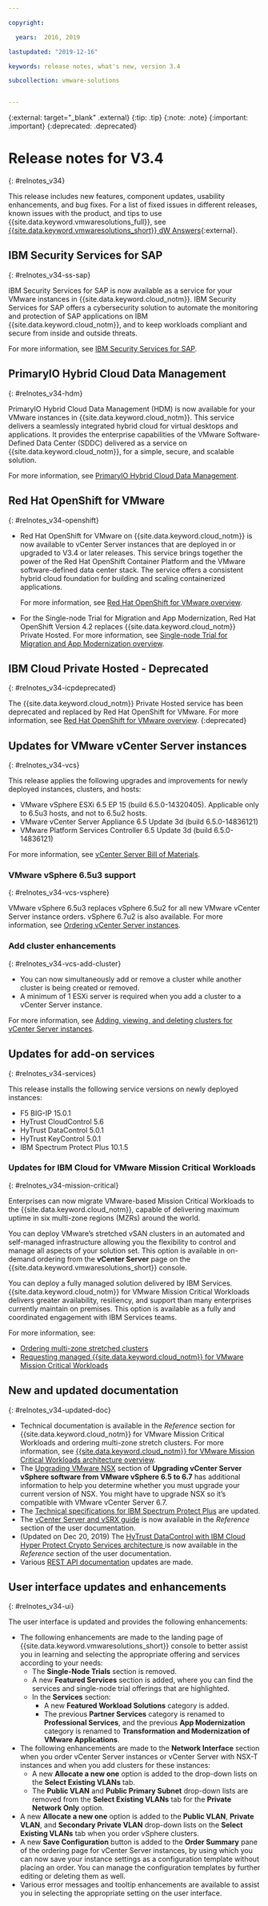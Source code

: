 ```yaml
---

copyright:

  years:  2016, 2019

lastupdated: "2019-12-16"

keywords: release notes, what's new, version 3.4

subcollection: vmware-solutions


---
```


{:external: target="_blank" .external}
{:tip: .tip}
{:note: .note}
{:important: .important}
{:deprecated: .deprecated}

# Release notes for V3.4
{: #relnotes_v34}

This release includes new features, component updates, usability enhancements, and bug fixes. For a list of fixed issues in different releases, known issues with the product, and tips to use {{site.data.keyword.vmwaresolutions_full}}, see [{{site.data.keyword.vmwaresolutions_short}} dW Answers](https://developer.ibm.com/answers/topics/cloudvmw/){:external}.

## IBM Security Services for SAP
{: #relnotes_v34-ss-sap}

IBM Security Services for SAP is now available as a service for your VMware instances in {{site.data.keyword.cloud_notm}}. IBM Security Services for SAP offers a cybersecurity solution to automate the monitoring and protection of SAP applications on IBM {{site.data.keyword.cloud_notm}}, and to keep workloads compliant and secure from inside and outside threats.

For more information, see [IBM Security Services for SAP](/docs/vmwaresolutions?topic=vmware-solutions-managing-ss-sap).

## PrimaryIO Hybrid Cloud Data Management
{: #relnotes_v34-hdm}

PrimaryIO Hybrid Cloud Data Management (HDM) is now available for your VMware instances in {{site.data.keyword.cloud_notm}}. This service delivers a seamlessly integrated hybrid cloud for virtual desktops and applications. It provides the enterprise capabilities of the VMware Software-Defined Data Center (SDDC) delivered as a service on {{site.data.keyword.cloud_notm}}, for a simple, secure, and scalable solution.

For more information, see [PrimaryIO Hybrid Cloud Data Management](/docs/vmwaresolutions?topic=vmware-solutions-managing_pio).

## Red Hat OpenShift for VMware
{: #relnotes_v34-openshift}

* Red Hat OpenShift for VMware on {{site.data.keyword.cloud_notm}} is now available to vCenter Server instances that are deployed in or upgraded to V3.4 or later releases. This service brings together the power of the Red Hat OpenShift Container Platform and the VMware software-defined data center stack. The service offers a consistent hybrid cloud foundation for building and scaling containerized applications.

  For more information, see [Red Hat OpenShift for VMware overview](/docs/vmwaresolutions?topic=vmware-solutions-ocp_overview).

* For the Single-node Trial for Migration and App Modernization, Red Hat OpenShift Version 4.2 replaces {{site.data.keyword.cloud_notm}} Private Hosted. For more information, see [Single-node Trial for Migration and App Modernization overview](/docs/vmwaresolutions?topic=vmware-solutions-cloud_modern_bundle_overview).

## IBM Cloud Private Hosted - Deprecated
{: #relnotes_v34-icpdeprecated}

The {{site.data.keyword.cloud_notm}} Private Hosted service has been deprecated and replaced by Red Hat OpenShift for VMware. For more information, see [Red Hat OpenShift for VMware overview](/docs/vmwaresolutions?topic=vmware-solutions-ocp_overview).
{:deprecated}

## Updates for VMware vCenter Server instances
{: #relnotes_v34-vcs}

This release applies the following upgrades and improvements for newly deployed instances, clusters, and hosts:

* VMware vSphere ESXi 6.5 EP 15 (build 6.5.0-14320405). Applicable only to 6.5u3 hosts, and not to 6.5u2 hosts.
* VMware vCenter Server Appliance 6.5 Update 3d (build 6.5.0-14836121)
* VMware Platform Services Controller 6.5 Update 3d (build 6.5.0-14836121)

For more information, see [vCenter Server Bill of Materials](/docs/vmwaresolutions?topic=vmware-solutions-vc_bom).

### VMware vSphere 6.5u3 support
{: #relnotes_v34-vcs-vsphere}

VMware vSphere 6.5u3 replaces vSphere 6.5u2 for all new VMware vCenter Server instance orders. vSphere 6.7u2 is also available. For more information, see [Ordering vCenter Server instances](/docs/vmwaresolutions?topic=vmware-solutions-vc_orderinginstance).

### Add cluster enhancements
{: #relnotes_v34-vcs-add-cluster}

* You can now simultaneously add or remove a cluster while another cluster is being created or removed.
* A minimum of 1 ESXi server is required when you add a cluster to a vCenter Server instance.

For more information, see [Adding, viewing, and deleting clusters for vCenter Server instances](/docs/vmwaresolutions?topic=vmware-solutions-vc_addingviewingclusters).

## Updates for add-on services
{: #relnotes_v34-services}

This release installs the following service versions on newly deployed instances:

* F5 BIG-IP 15.0.1
* HyTrust CloudControl 5.6
* HyTrust DataControl 5.0.1
* HyTrust KeyControl 5.0.1
* IBM Spectrum Protect Plus 10.1.5

### Updates for IBM Cloud for VMware Mission Critical Workloads
{: #relnotes_v34-mission-critical}

Enterprises can now migrate VMware-based Mission Critical Workloads to the {{site.data.keyword.cloud_notm}}, capable of delivering maximum uptime in six multi-zone regions (MZRs) around the world.

You can deploy VMware’s stretched vSAN clusters in an automated and self-managed infrastructure allowing you the flexibility to control and manage all aspects of your solution set. This option is available in on-demand ordering from the **vCenter Server** page on the {{site.data.keyword.vmwaresolutions_short}} console.

You can deploy a fully managed solution delivered by IBM Services. {{site.data.keyword.cloud_notm}} for VMware Mission Critical Workloads delivers greater availability, resiliency, and support than many enterprises currently maintain on premises.  This option is available as a fully and coordinated engagement with IBM Services teams.

For more information, see:

* [Ordering multi-zone stretched clusters](/docs/vmwaresolutions?topic=vmware-solutions-mcv_ordering)
* [Requesting managed {{site.data.keyword.cloud_notm}} for VMware Mission Critical Workloads](/docs/vmwaresolutions?topic=vmware-solutions-mcv_ordering-managed)

## New and updated documentation
{: #relnotes_v34-updated-doc}

* Technical documentation is available in the *Reference* section for {{site.data.keyword.cloud_notm}} for VMware Mission Critical Workloads and ordering multi-zone stretch clusters. For more information, see [{{site.data.keyword.cloud_notm}} for VMware Mission Critical Workloads architecture overview](/docs/vmwaresolutions?topic=vmware-solutions-mcv-archi-overview).
* The [Upgrading VMware NSX](/docs/vmwaresolutions?topic=vmware-solutions-vc_vsphere_upgrade#vc_vsphere_upgrade-procedure-nsx) section of **Upgrading vCenter Server vSphere software from VMware vSphere 6.5 to 6.7** has additional information to help you determine whether you must upgrade your current version of NSX. You might have to upgrade NSX so it’s compatible with VMware vCenter Server 6.7.
* The [Technical specifications for IBM Spectrum Protect Plus](/docs/vmwaresolutions?topic=vmware-solutions-spp_considerations#spp_considerations-specs) are updated.
* The [vCenter Server and vSRX guide](/docs/vmwaresolutions?topic=vmware-solutions-vcsvsrx-intro) is now available in the *Reference* section of the user documentation.
* (Updated on Dec 20, 2019) The [HyTrust DataControl with IBM Cloud Hyper Protect Crypto Services architecture
](/docs/vmwaresolutions?topic=vmware-solutions-htdc-hpcs-encryption-overview) is now available in the *Reference* section of the user documentation.
* Various [REST API documentation](https://cloud.ibm.com/apidocs/vmware-solutions) updates are made.

## User interface updates and enhancements
{: #relnotes_v34-ui}

The user interface is updated and provides the following enhancements:

* The following enhancements are made to the landing page of {{site.data.keyword.vmwaresolutions_short}} console to better assist you in learning and selecting the appropriate offering and services according to your needs:
   * The **Single-Node Trials** section is removed.
   * A new **Featured Services** section is added, where you can find the services and single-node trial offerings that are highlighted.
   * In the **Services** section:
     * A new **Featured Workload Solutions** category is added.
     * The previous **Partner Services** category is renamed to **Professional Services**, and the previous **App Modernization** category is renamed to **Transformation and Modernization of VMware Applications**.
* The following enhancements are made to the **Network Interface** section when you order vCenter Server instances or vCenter Server with NSX-T instances and when you add clusters for these instances:
   * A new **Allocate a new one** option is added to the drop-down lists on the **Select Existing VLANs** tab.
   * The **Public VLAN** and **Public Primary Subnet** drop-down lists are removed from the **Select Existing VLANs** tab for the **Private Network Only** option.
* A new **Allocate a new one** option is added to the **Public VLAN**, **Private VLAN**, and **Secondary Private VLAN** drop-down lists on the **Select Existing VLANs** tab when you order vSphere clusters.
* A new **Save Configuration** button is added to the **Order Summary** pane of the ordering page for vCenter Server instances, by using which you can now save your instance settings as a configuration template without placing an order. You can manage the configuration templates by further editing or deleting them as well.
* Various error messages and tooltip enhancements are available to assist you in selecting the appropriate setting on the user interface.
